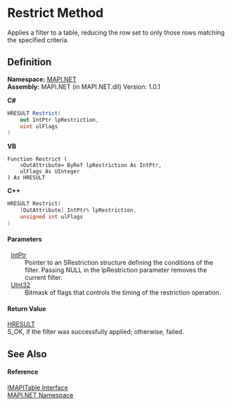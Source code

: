 # Restrict Method


Applies a filter to a table, reducing the row set to only those rows matching the specified criteria.



## Definition
**Namespace:** <a href="N_MAPI_NET.md">MAPI.NET</a>  
**Assembly:** MAPI.NET (in MAPI.NET.dll) Version: 1.0.1

**C#**
``` C#
HRESULT Restrict(
	out IntPtr lpRestriction,
	uint ulFlags
)
```
**VB**
``` VB
Function Restrict ( 
	<OutAttribute> ByRef lpRestriction As IntPtr,
	ulFlags As UInteger
) As HRESULT
```
**C++**
``` C++
HRESULT Restrict(
	[OutAttribute] IntPtr% lpRestriction, 
	unsigned int ulFlags
)
```



#### Parameters
<dl><dt>  <a href="https://learn.microsoft.com/dotnet/api/system.intptr" target="_blank" rel="noopener noreferrer">IntPtr</a></dt><dd>Pointer to an SRestriction structure defining the conditions of the filter. Passing NULL in the lpRestriction parameter removes the current filter.</dd><dt>  <a href="https://learn.microsoft.com/dotnet/api/system.uint32" target="_blank" rel="noopener noreferrer">UInt32</a></dt><dd>Bitmask of flags that controls the timing of the restriction operation.</dd></dl>

#### Return Value
<a href="T_MAPI_NET_HRESULT.md">HRESULT</a>  
S_OK, if the filter was successfully applied; otherwise, failed.

## See Also


#### Reference
<a href="T_MAPI_NET_IMAPITable.md">IMAPITable Interface</a>  
<a href="N_MAPI_NET.md">MAPI.NET Namespace</a>  
